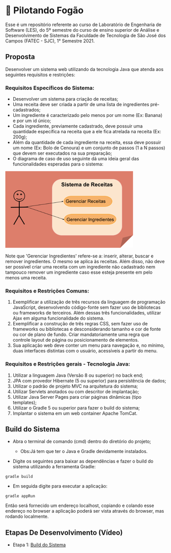 # 🥘 Pilotando Fogão

Esse é um repositório referente ao curso de Laboratório de Engenharia de Software (LES), do 5º semestre do curso de ensino superior de Análise e Desenvolvimento de Sistemas da Faculdade de Tecnologia de São José dos Campos (FATEC - SJC), 1° Semestre 2021.

## Proposta

Desenvolver um sistema web utilizando da tecnologia Java que atenda aos seguintes requisitos e restrições:

### Requisitos Específicos do Sistema:
* Desenvolver um sistema para criação de receitas;
* Uma receita deve ser criada a partir de uma lista de ingredientes pré-cadastrados;
* Um ingrediente é caracterizado pelo menos por um nome (Ex: Banana) e por um id único;
* Cada ingrediente, previamente cadastrado, deve possuir uma quantidade específica na receita que a ele fica atrelada na receita (Ex: 200g);
* Além da quantidade de cada ingrediente na receita, essa deve possuir um nome (Ex: Bolo de Cenoura) e um conjunto de passos (1 a N passos) que devem ser executados na sua preparação;
* O diagrama de caso de uso seguinte dá uma ideia geral das funcionalidades esperadas para o
sistema:

<img src="https://raw.githubusercontent.com/JenniferDominique/Pilotando_Fogao/master/src/main/webapp/img/Diagrama%20de%20Caso%20de%20Uso%20-%20ReadMe.png" width="400px;" title="Diagrama de Caso de Uso - Funcionalidades do Sistema">

Note que 'Gerenciar Ingredientes' refere-se a: inserir, alterar, buscar e remover ingredientes. O mesmo se aplica às receitas. Além disso, não deve ser possível criar uma receita com um ingrediente não cadastrado nem tampouco remover um ingrediente caso esse esteja presente
em pelo menos uma receita.

### Requisitos e Restrições Comuns:

1. Exemplificar a utilização de três recursos da linguagem de programação JavaScript, desenvolvendo código-fonte sem fazer uso de bibliotecas ou frameworks de terceiros. Além dessas três funcionalidades, utilizar Ajax em alguma funcionalidade do sistema.
2. Exemplificar a construção de três regras CSS, sem fazer uso de frameworks ou bibliotecas e desconsiderando tamanho e cor de fonte ou cor de plano de fundo. Criar mandatoriamente uma regra que controle layout de página ou posicionamento de elementos.
3. Sua aplicação web deve conter um menu para navegação e, no mínimo, duas interfaces distintas com o usuário, acessíveis a partir do menu.

### Requisitos e Restrições gerais - Tecnologia Java:

1. Utilizar a linguagem Java (Versão 8 ou superior) no back end;
2. JPA com provedor Hibernate (5 ou superior) para persistência de dados;
3. Utilizar o padrão de projeto MVC na arquitetura do sistema;
4. Utilizar Servlets anotados ou com descritor de implantação;
5. Utilizar Java Server Pages para criar páginas dinâmicas (tipo templates);
6. Utilizar o Gradle 5 ou superior para fazer o build do sistema;
7. Implantar o sistema em um web container Apache TomCat.

## Build do Sistema

* Abra o terminal de comando (cmd) dentro do diretório do projeto;
  * Obs:Já tem que ter o Java e Gradle devidamente instalados.

* Digite os seguintes para baixar as dependências e fazer o build do sistema utilizando a ferramenta Gradle:
```
gradle build
```
* Em seguida digite para executar a aplicação:
```
gradle appRun
```
Então será fornecido um endereço localhost, copiando e colando esse endereço no browser a aplicação poderá ser vista através do browser, mas rodando localmente.

## Etapas De Desenvolvimento (Vídeo)

* Etapa 1: [Build do Sistema](https://youtu.be/LbPPuR-2KzU)